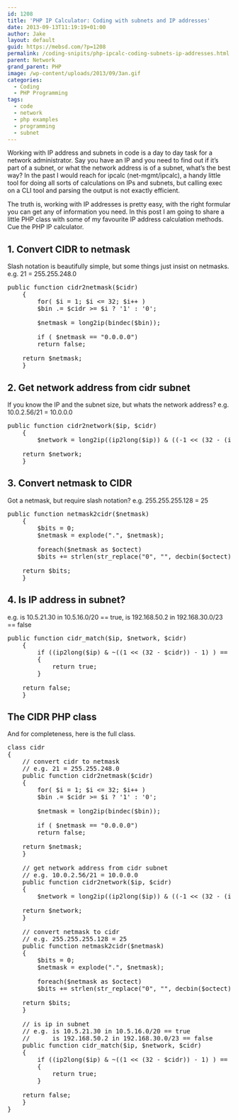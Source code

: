 ```yaml
---
id: 1208
title: 'PHP IP Calculator: Coding with subnets and IP addresses'
date: 2013-09-13T11:19:19+01:00
author: Jake
layout: default
guid: https://mebsd.com/?p=1208
permalink: /coding-snipits/php-ipcalc-coding-subnets-ip-addresses.html
parent: Network
grand_parent: PHP
image: /wp-content/uploads/2013/09/3an.gif
categories:
  - Coding
  - PHP Programming
tags:
  - code
  - network
  - php examples
  - programming
  - subnet
---
```

Working with IP address and subnets in code is a day to day task for a network administrator. Say you have an IP and you need to find out if it&#8217;s part of a subnet, or what the network address is of a subnet, what&#8217;s the best way? In the past I would reach for ipcalc (net-mgmt/ipcalc), a handy little tool for doing all sorts of calculations on IPs and subnets, but calling exec on a CLI tool and parsing the output is not exactly efficient.

The truth is, working with IP addresses is pretty easy, with the right formular you can get any of information you need. In this post I am going to share a little PHP class with some of my favourite IP address calculation methods. Cue the PHP IP calculator.

## 1. Convert CIDR to netmask

Slash notation is beautifully simple, but some things just insist on netmasks. e.g. 21 = 255.255.248.0

<pre class="notranslate prettyprint">public function cidr2netmask($cidr)
    {
        for( $i = 1; $i &lt;= 32; $i++ )
        $bin .= $cidr &gt;= $i ? '1' : '0';

        $netmask = long2ip(bindec($bin));

        if ( $netmask == "0.0.0.0")
        return false;

    return $netmask;
    }
</pre>

## 2. Get network address from cidr subnet

If you know the IP and the subnet size, but whats the network address? e.g. 10.0.2.56/21 = 10.0.0.0

<pre class="notranslate prettyprint">public function cidr2network($ip, $cidr)
    {
        $network = long2ip((ip2long($ip)) & ((-1 &lt;&lt; (32 - (int)$cidr))));

    return $network;
    }
</pre>

## 3. Convert netmask to CIDR

Got a netmask, but require slash notation? e.g. 255.255.255.128 = 25

<pre class="notranslate prettyprint">public function netmask2cidr($netmask)
    {
        $bits = 0;
        $netmask = explode(".", $netmask);

        foreach($netmask as $octect)
        $bits += strlen(str_replace("0", "", decbin($octect)));

    return $bits;
    }
</pre>

## 4. Is IP address in subnet?

e.g. is 10.5.21.30 in 10.5.16.0/20 == true, is 192.168.50.2 in 192.168.30.0/23 == false

<pre class="notranslate prettyprint">public function cidr_match($ip, $network, $cidr)
    {
        if ((ip2long($ip) & ~((1 &lt;&lt; (32 - $cidr)) - 1) ) == ip2long($network))
        {
            return true;
        }

    return false;
    }
</pre>

## The CIDR PHP class

And for completeness, here is the full class.

<pre class="notranslate prettyprint">class cidr
{
    // convert cidr to netmask
    // e.g. 21 = 255.255.248.0
    public function cidr2netmask($cidr)
    {
        for( $i = 1; $i &lt;= 32; $i++ )
        $bin .= $cidr &gt;= $i ? '1' : '0';

        $netmask = long2ip(bindec($bin));

        if ( $netmask == "0.0.0.0")
        return false;

    return $netmask;
    }

    // get network address from cidr subnet
    // e.g. 10.0.2.56/21 = 10.0.0.0
    public function cidr2network($ip, $cidr)
    {
        $network = long2ip((ip2long($ip)) & ((-1 &lt;&lt; (32 - (int)$cidr))));

    return $network;
    }

    // convert netmask to cidr
    // e.g. 255.255.255.128 = 25
    public function netmask2cidr($netmask)
    {
        $bits = 0;
        $netmask = explode(".", $netmask);

        foreach($netmask as $octect)
        $bits += strlen(str_replace("0", "", decbin($octect)));

    return $bits;
    }

    // is ip in subnet
    // e.g. is 10.5.21.30 in 10.5.16.0/20 == true
    //      is 192.168.50.2 in 192.168.30.0/23 == false
    public function cidr_match($ip, $network, $cidr)
    {
        if ((ip2long($ip) & ~((1 &lt;&lt; (32 - $cidr)) - 1) ) == ip2long($network))
        {
            return true;
        }

    return false;
    }
}
</pre>